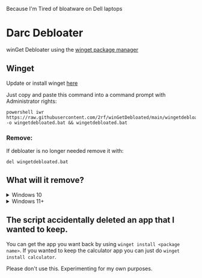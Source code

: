
               

Because I'm Tired of bloatware on Dell laptops 
# Darc Debloater

winGet Debloater using the [winget package manager](https://github.com/microsoft/winget-cli)

## Winget
Update or install winget [here](https://www.microsoft.com/p/app-installer/9nblggh4nns1)

Just copy and paste this command into a command prompt with Administrator rights:

    powershell iwr https://raw.githubusercontent.com/2rf/winGetDebloated/main/wingetdebloated.bat -o wingetdebloated.bat && wingetdebloated.bat

### Remove:
If debloater is no longer needed remove it with:
    
    del wingetdebloated.bat
    
## What will it remove?

<details>
  <summary>Windows 10</summary>

```
Edge (Will ask first)
Camera App (Will ask first)
Snipping Tool (Will ask first)
Skype
Microsoft Teams
Xbox Applications
Groove-Music
Feedback-Hub
Microsoft Tips
3D-Viewer
Paint-3D
Weather
Mail and Calendar
Your Phone
Contacts App
Microsoft Pay
Microsoft Maps
Office
OneNote
Windows Sound Recorder
Movies & TV App
Mixed Reality-Portal
Sticky Notes
Get Help
OneDrive
Microsoft Solitaire Collection
Calculator
Microsoft Edge WebView2 Runtime
```

</details>

<details>
<summary>Windows 11+</summary>


All of the Windows 10 Applications and:

```
Microsoft To do
Power Automate
Microsoft News
Disney+
Microsoft Family 
Quick Assist
Clipchamp
...
```
</details>

## The script accidentally deleted an app that I wanted to keep.

You can get the app you want back by using `winget install <package name>`. If you wanted to keep the calculator app you can just do `winget install calculator`. 

Please don't use this. Experimenting for my own purposes.
